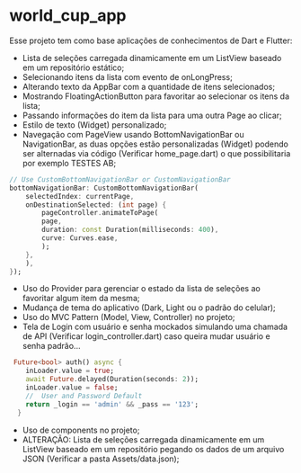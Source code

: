 # world_cup_app

Esse projeto tem como base aplicações de conhecimentos de Dart e Flutter:
- Lista de seleções carregada dinamicamente em um ListView baseado em um repositório estático;
- Selecionando itens da lista com evento de onLongPress;
- Alterando texto da AppBar com a quantidade de itens selecionados;
- Mostrando FloatingActionButton para favoritar ao selecionar os itens da lista;
- Passando informações do item da lista para uma outra Page ao clicar;
- Estilo de texto (Widget) personalizado; 
- Navegação com PageView usando BottomNavigationBar ou NavigationBar, as duas opções estão personalizadas (Widget) podendo ser alternadas via código (Verificar home_page.dart) o que possibilitaria por exemplo TESTES AB;

```dart
// Use CustomBottomNavigationBar or CustomNavigationBar
bottomNavigationBar: CustomBottomNavigationBar(
    selectedIndex: currentPage,
    onDestinationSelected: (int page) {
        pageController.animateToPage(
        page,
        duration: const Duration(milliseconds: 400),
        curve: Curves.ease,
        );
    },
    ),
});
```

- Uso do Provider para gerenciar o estado da lista de seleções ao favoritar algum item da mesma;
- Mudança de tema do aplicativo (Dark, Light ou o padrão do celular);
- Uso do MVC Pattern (Model, View, Controller) no projeto;
- Tela de Login com usuário e senha mockados simulando uma chamada de API (Verificar login_controller.dart) caso queira mudar usuário e senha padrão...

```dart
 Future<bool> auth() async {
    inLoader.value = true;
    await Future.delayed(Duration(seconds: 2));
    inLoader.value = false;
    //  User and Password Default
    return _login == 'admin' && _pass == '123';
  }
```

- Uso de components no projeto;
- ALTERAÇÃO: Lista de seleções carregada dinamicamente em um ListView baseado em um repositório pegando os dados de um arquivo JSON (Verificar a pasta Assets/data.json);
